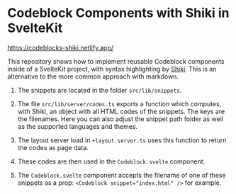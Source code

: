 # Codeblock Components with Shiki in SvelteKit

https://codeblocks-shiki.netlify.app/

This repository shows how to implement reusable Codeblock components inside of a SvelteKit project, with syntax highlighting by [Shiki](https://github.com/shikijs/shiki). This is an alternative to the more common approach with markdown.

1. The snippets are located in the folder `src/lib/snippets`.

2. The file `src/lib/server/codes.ts` exports a function which computes, with Shiki, an object with all HTML codes of the snippets. The keys are the filenames. Here you can also adjust the snippet path folder as well as the supported languages and themes.

3. The layout server load in `+layout.server.ts` uses this function to return the codes as page data.

4. These codes are then used in the `Codeblock.svelte` component.

5. The `Codeblock.svelte` component accepts the filename of one of these snippets as a prop: `<Codeblock snippet="index.html" />` for example.
